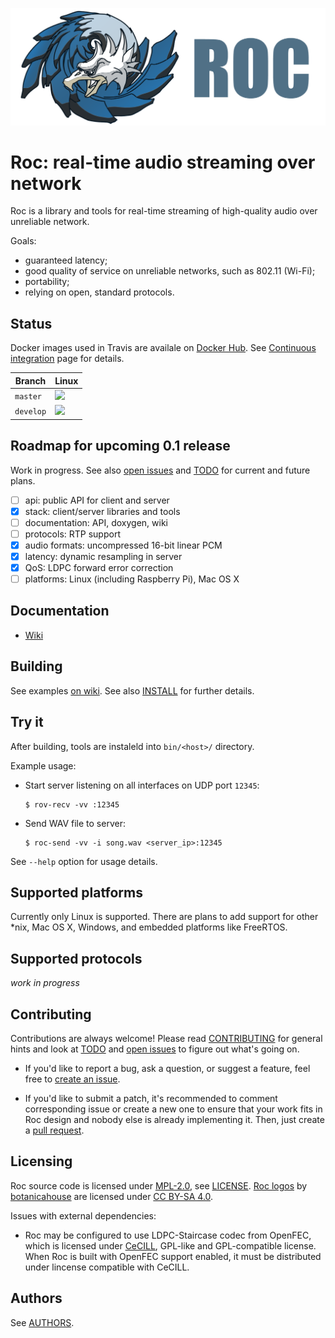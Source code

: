 ![](doc/images/banner.png)

# Roc: real-time audio streaming over network

Roc is a library and tools for real-time streaming of high-quality audio over unreliable network.

Goals:
* guaranteed latency;
* good quality of service on unreliable networks, such as 802.11 (Wi-Fi);
* portability;
* relying on open, standard protocols.

Status
------

Docker images used in Travis are availale on [Docker Hub](https://hub.docker.com/u/rocproject/). See [Continuous integration](https://github.com/roc-project/roc/wiki/Continuous-integration) page for details.

Branch    | Linux
--------- | -----
`master`  | [![](https://travis-ci.org/roc-project/roc.svg?branch=master)](https://travis-ci.org/roc-project/roc)
`develop` | [![](https://travis-ci.org/roc-project/roc.svg?branch=develop)](https://travis-ci.org/roc-project/roc)

Roadmap for upcoming 0.1 release
--------------------------------

Work in progress. See also [open issues](https://github.com/roc-project/roc/issues) and [TODO](TODO.md) for current and future plans.

- [ ] api: public API for client and server
- [x] stack: client/server libraries and tools
- [ ] documentation: API, doxygen, wiki
- [ ] protocols: RTP support
- [x] audio formats: uncompressed 16-bit linear PCM
- [x] latency: dynamic resampling in server
- [x] QoS: LDPC forward error correction
- [ ] platforms: Linux (including Raspberry Pi), Mac OS X

Documentation
-------------

* [Wiki](https://github.com/roc-project/roc/wiki)

Building
--------

See examples [on wiki](https://github.com/roc-project/roc/wiki/Building-%28native%29). See also [INSTALL](INSTALL.md) for further details.

Try it
------

After building, tools are instaleld into `bin/<host>/` directory.

Example usage:

* Start server listening on all interfaces on UDP port `12345`:

    ```
    $ rov-recv -vv :12345
    ```

* Send WAV file to server:

    ```
    $ roc-send -vv -i song.wav <server_ip>:12345
    ```

See `--help` option for usage details.

Supported platforms
-------------------

Currently only Linux is supported. There are plans to add support for other *nix, Mac OS X, Windows, and embedded platforms like FreeRTOS.

Supported protocols
-------------------

*work in progress*

Contributing
------------

Contributions are always welcome! Please read [CONTRIBUTING](CONTRIBUTING.md) for general hints and look at [TODO](TODO.md) and [open issues](https://github.com/roc-project/roc/issues) to figure out what's going on.

* If you'd like to report a bug, ask a question, or suggest a feature, feel free to [create an issue](https://help.github.com/articles/creating-an-issue/).

* If you'd like to submit a patch, it's recommended to comment corresponding issue or create a new one to ensure that your work fits in Roc design and nobody else is already implementing it. Then, just create a [pull request](https://help.github.com/articles/using-pull-requests/).

Licensing
---------

Roc source code is licensed under [MPL-2.0](https://www.mozilla.org/en-US/MPL/2.0/), see [LICENSE](LICENSE). [Roc logos](doc/images/) by [botanicahouse](https://www.instagram.com/botanicahouse/) are licensed under [CC BY-SA 4.0](https://creativecommons.org/licenses/by-sa/4.0/).

Issues with external dependencies:
* Roc may be configured to use LDPC-Staircase codec from OpenFEC, which is licensed under [CeCILL](http://openfec.org/patents.html), GPL-like and GPL-compatible license. When Roc is built with OpenFEC support enabled, it must be distributed under lincense compatible with CeCILL.

Authors
-------

See [AUTHORS](AUTHORS).
